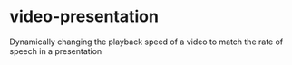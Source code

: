 # video-presentation
Dynamically changing the playback speed of a video to match the rate of speech in a presentation
